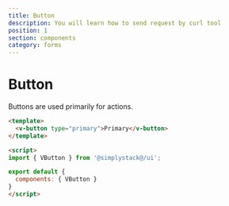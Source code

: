 ```yaml
---
title: Button
description: You will learn how to send request by curl tool
position: 1
section: components
category: forms
---
```


# Button
Buttons are used primarily for actions.

<preview>
  <template #component>
    <v-button>Default</v-button>
    <v-button appearance="primary">Primary</v-button>
  </template>
</preview>

```html
<template>
  <v-button type="primary">Primary</v-button>
</template>

<script>
import { VButton } from '@simplystack@/ui';

export default {
  components: { VButton }
}
</script>
```
